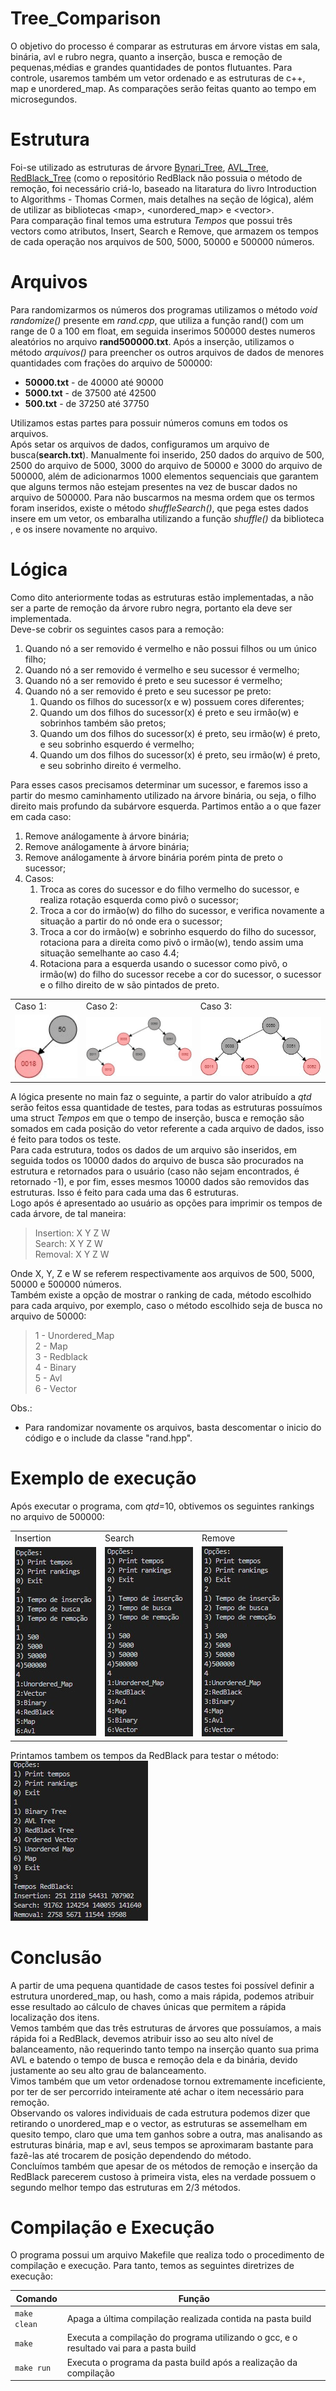 # Tree_Comparison
O objetivo do processo é comparar as estruturas em árvore vistas em sala, binária, avl e rubro negra, quanto a inserção, busca e remoção de pequenas,médias e grandes quantidades de pontos flutuantes. Para controle, usaremos também um vetor ordenado e as estruturas de c++, map e unordered_map. As comparações serão feitas quanto ao tempo em microsegundos.     
# Estrutura
Foi-se utilizado as estruturas de árvore [Bynari_Tree](https://github.com/mpiress/basic_tree), [AVL_Tree](https://github.com/mpiress/avl_tree), [RedBlack_Tree](https://github.com/mpiress/RedBlack) (como o repositório RedBlack não possuia o método de remoção, foi necessário criá-lo, baseado na litaratura do livro Introduction to Algorithms - Thomas Cormen, mais detalhes na seção de lógica), além de utilizar as bibliotecas \<map>, <unordered_map> e \<vector>.     
Para comparação final temos uma estrutura *Tempos* que possui três vectors como atributos, Insert, Search e Remove, que armazem os tempos de cada operação nos arquivos de 500, 5000, 50000 e 500000 números.     

# Arquivos    
Para randomizarmos os números dos programas utilizamos o  método *void randomize()* presente em *rand.cpp*, que utiliza a função rand() com um range de 0 a 100 em float, em seguida inserimos 500000 destes numeros aleatórios no arquivo **rand500000.txt**. Após a inserção, utilizamos o método *arquivos()* para preencher os outros arquivos de dados de menores quantidades com frações do arquivo de 500000:      
- **50000.txt** - de 40000 até 90000   
- **5000.txt**  - de 37500 até 42500   
- **500.txt**   - de 37250 até 37750   

Utilizamos estas partes para possuir números comuns em todos os arquivos.      
Após setar os arquivos de dados, configuramos um arquivo de busca(**search.txt**). Manualmente foi inserido, 250 dados do arquivo de 500, 2500 do arquivo de 5000, 3000 do arquivo de 50000 e 3000 do arquivo de 500000, além de adicionarmos 1000 elementos sequenciais que garantem que alguns termos não estejam presentes na vez de buscar dados no arquivo de 500000. Para não buscarmos na mesma ordem que os termos foram inseridos, existe o método *shuffleSearch()*, que pega estes dados insere em um vetor, os embaralha utilizando a função *shuffle()* da biblioteca <algorithm>, e os insere novamente no arquivo.    

# Lógica
Como dito anteriormente todas as estruturas estão implementadas, a não ser a parte de remoção da árvore rubro negra, portanto ela deve ser implementada.       
Deve-se cobrir os seguintes casos para a remoção:

1) Quando nó a ser removido é vermelho e não possui filhos ou um único filho;      
2)  Quando nó a ser removido é vermelho e seu sucessor é vermelho;   
3)  Quando nó a ser removido é preto e seu sucessor é vermelho;   
4)  Quando nó a ser removido é preto e seu sucessor pe preto:    
	1) Quando os filhos do sucessor(x e w) possuem cores diferentes;     
	2) Quando um dos filhos do sucessor(x) é preto e seu irmão(w) e sobrinhos também são pretos;    
	3) Quando um dos filhos do sucessor(x) é preto, seu irmão(w) é preto, e seu sobrinho esquerdo é vermelho;    
	4) Quando um dos filhos do sucessor(x) é preto, seu irmão(w) é preto, e seu sobrinho direito é vermelho.

Para esses casos precisamos determinar um sucessor, e faremos isso a partir do mesmo caminhamento utilizado na árvore binária, ou seja, o filho direito mais profundo da subárvore esquerda. Partimos então a o que fazer em cada caso:

1) Remove análogamente à árvore binária;
2) Remove análogamente à árvore binária;
3) Remove análogamente à árvore binária porém pinta de preto o sucessor;    
4) Casos:    
   1) Troca as cores do sucessor e do filho vermelho do sucessor, e realiza rotação esquerda como pivô o sucessor;
   2) Troca a cor do irmão(w) do filho do sucessor, e verifica novamente a situação a partir do nó onde era o sucessor;
   3) Troca a cor do irmão(w) e sobrinho esquerdo do filho do sucessor, rotaciona para a direita como pivô o irmão(w), tendo assim uma situação semelhante ao caso 4.4;
   4) Rotaciona para a esquerda usando o sucessor como pivô, o irmão(w) do filho do sucessor recebe a cor do sucessor, o sucessor e o filho direito de w são pintados de preto.
 
<center>
<table>
   <tr>
      <td>Caso 1:</td>
      <td>Caso 2:</td>
      <td>Caso 3:</td>
   </tr>
   <tr>
      <td><img src="imgs/caso1.gif" width=185/></td>
      <td><img src="imgs/caso2.gif" /></td>
      <td><img src="imgs/caso3.gif" width=400/></td>
   </tr>
</table>
</center>    
    
A lógica presente no main faz o seguinte, a partir do valor atribuído a *qtd* serão feitos essa quantidade de testes, para todas as estruturas possuímos uma struct *Tempos* em que o tempo de inserção, busca e remoção são somados em cada posição do vetor referente a cada arquivo de dados, isso é feito para todos os teste.   
Para cada estrutura, todos os dados de um arquivo são inseridos, em seguida todos os 10000 dados do arquivo de busca são procurados na estrutura e retornados para o usuário (caso não sejam encontrados, é retornado -1), e por fim, esses mesmos 10000 dados são removidos das estruturas. Isso é feito para cada uma das 6 estruturas.        
Logo após é apresentado ao usuário as opções para imprimir os tempos de cada árvore, de tal maneira:   

> Insertion: X Y Z W    
> Search: X Y Z W     
> Removal: X Y Z W    

Onde X, Y, Z e W se referem respectivamente aos arquivos de 500, 5000, 50000 e 500000 números.   
Também existe a opção de mostrar o ranking de cada, método escolhido para cada arquivo, por exemplo, caso o método escolhido seja de busca no arquivo de 50000:

> 1 - Unordered_Map     
> 2 - Map    
> 3 - Redblack    
> 4 - Binary    
> 5 - Avl    
> 6 - Vector    

Obs.:      
- Para randomizar novamente os arquivos, basta descomentar o inicio do código e o include da classe "rand.hpp". 

# Exemplo de execução
Após executar o programa, com *qtd*=10, obtivemos os seguintes rankings no arquivo de 500000:
<center>
<table>
   <tr>
      <td>Insertion</td>
      <td>Search</td>
      <td>Remove</td>
   </tr>
   <tr>
      <td><img src="imgs/insertiontime.jpg"/></td>
      <td><img src="imgs/searchtime.jpg" /></td>
      <td><img src="imgs/removetime.jpg"/></td>
   </tr>
</table>
</center> 

Printamos tambem os tempos da RedBlack para testar o método:    
<img src="imgs/times.jpg"/>

# Conclusão

A partir de uma pequena quantidade de casos testes foi possível definir a estrutura unordered_map, ou hash, como a mais rápida, podemos atribuir esse resultado ao cálculo de chaves únicas que permitem a rápida localização dos itens.    
Vemos também que das três estruturas de árvores que possuíamos, a mais rápida foi a RedBlack, devemos atribuir isso ao seu alto nível de balanceamento, não requerindo tanto tempo na inserção quanto sua prima AVL e batendo o tempo de busca e remoção dela e da binária, devido justamente ao seu alto grau de balanceamento.    
Vimos também que um vetor ordenadose tornou extremamente inceficiente, por ter de ser percorrido inteiramente até achar o item necessário para remoção.    
Observando os valores individuais de cada estrutura podemos dizer que retirando o unordered_map e o vector, as estruturas se assemelham em quesito tempo, claro que uma tem ganhos sobre a outra, mas analisando as estruturas binária, map e avl, seus tempos se aproximaram bastante para fazê-las até trocarem de posição dependendo do método.    
Concluímos também que apesar de os métodos de remoção e inserção da RedBlack parecerem custoso à primeira vista, eles na verdade possuem o segundo melhor tempo das estruturas em 2/3 métodos.

# Compilação e Execução

O programa possui um arquivo Makefile que realiza todo o procedimento de compilação e execução. Para tanto, temos as seguintes diretrizes de execução:


| Comando                |  Função                                                                                           |
| -----------------------| ------------------------------------------------------------------------------------------------- |
|  `make clean`          | Apaga a última compilação realizada contida na pasta build                                        |
|  `make`                | Executa a compilação do programa utilizando o gcc, e o resultado vai para a pasta build           |
|  `make run`            | Executa o programa da pasta build após a realização da compilação                                 |
